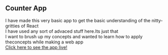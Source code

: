 <h2>Counter App</h2>
I have made this very basic app to get the basic understanding of the nitty-gritties of React <br/>I have used any sort of advaced stuff here.Its just that <br/>I want to brush up my concepts and wanted to learn how to apply theconcepts while making a web app<br/><a href="https://counter-app-project.netlify.app/">Click here to see the app live!</a>

